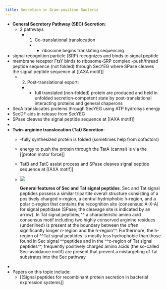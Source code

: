 ```yaml
---
title: Secretion in Gram-positive Bacteria
---
```


- **General Secretory Pathway (SEC) Secretion**:
	- 2 pathways
		- 1. Co-translational translocation
			- - ribosome begins translating sequencing
- signal recognition particle (SRP) recognizes and binds to signal peptide
- membrane receptor FtsY binds to ribosome-SRP complex
  -push/thread peptide sequence (not folded) through SecYEG where SPase cleaves the signal peptide sequence at [[AXA motif]]
	- 2. Post-translational export:
		- - full translated (non-folded) protein are produced and held in unfolded secretion-competent state by post-translational interacting proteins and general chaperons
- SecA translocates proteins through SecYEG using ATP hydrolsys energy
- SecDF aids in release from SecYEG
- SPase cleaves the signal peptide sequence at [[AXA motif]]
-
- **Twin-arginine translocation (Tat) Secretion**:
	- -fully synthesized protein is folded (sometimes help from cofactors)
	- energy to push the protein through the TatA (cannal) is via the [[proton motor force]]
	- TatB and TatC assist process and SPase cleaves signal peptide sequence at [[AXA motif]]
	- ![](https://firebasestorage.googleapis.com/v0/b/firescript-577a2.appspot.com/o/imgs%2Fapp%2FQualifying_Exam%2F_05n_kOoz0.png?alt=media&token=8c015b46-6c55-4e12-a0f0-74caba26f305)
	  
	  **General features of Sec and Tat signal peptides**. Sec and Tat signal peptides possess a similar tripartite overall structure consisting of a positively charged n-region, a central hydrophobic h-region, and a polar c-region that contains the recognition site (consensus: A-X-A) for signal peptidase (SPase; the cleavage site is indicated by an arrow). In Tat signal peptides,^^ a characteristic amino acid consensus motif including two highly conserved arginine residues (underlined) is present at the boundary between the often significantly longer n-region and the h-region^^. Furthermore, the h-region of ^^Tat signal peptides is mostly less hydrophobic than those found in Sec signal ^^peptides and in the ^^c-region of Tat signal peptides^^, frequently positively charged amino acids (the so-called Sec-avoidance motif) are present that prevent a mistargeting of Tat substrates into the Sec pathway
-
- Papers on this topic include:
	- [[Signal peptides for recombinant protein secretion in bacterial expression systems]]